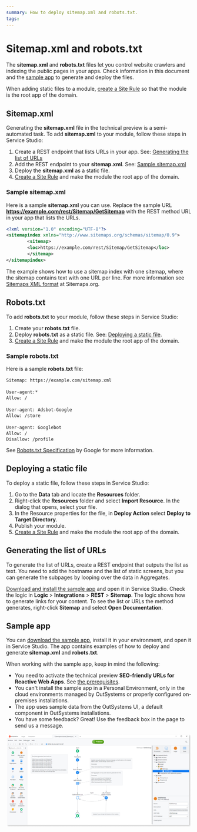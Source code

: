 ```yaml
---
summary: How to deploy sitemap.xml and robots.txt.  
tags:
---
```


# Sitemap.xml and robots.txt

The **sitemap.xml** and **robots.txt** files let you control website crawlers and indexing the public pages in your apps. Check information in this document and the [sample app](#sample-app) to generate and deploy the files.

<div class="info" markdown="1">

When adding static files to a module, [create a Site Rule](intro.md#managing-site-rules) so that the module is the root app of the domain.

</div>


## Sitemap.xml

Generating the **sitemap.xml** file in the technical preview is a semi-automated task. To add **sitemap.xml** to your module, follow these steps in Service Studio:

1. Create a REST endpoint that lists URLs in your app. See: [Generating the list of URLs](#generating-the-list-of-urls)
1. Add the REST endpoint to your **sitemap.xml**. See: [Sample sitemap.xml](#sample-sitemapxml) 
1. Deploy the **sitemap.xml** as a static file.
1. [Create a Site Rule](intro.md#managing-site-rules) and make the module the root app of the domain.

### Sample sitemap.xml

Here is a sample **sitemap.xml** you can use. Replace the sample URL **https://example.com/rest/Sitemap/GetSitemap** with the REST method URL in your app that lists the URLs.

```xml
<?xml version="1.0" encoding="UTF-8"?>
<sitemapindex xmlns="http://www.sitemaps.org/schemas/sitemap/0.9">
        <sitemap>
        <loc>https://example.com/rest/Sitemap/GetSitemap</loc>
        </sitemap>
</sitemapindex>
```

The example shows how to use a sitemap index with one sitemap, where the sitemap contains text with one URL per line. For more information see [Sitemaps XML format](https://www.sitemaps.org/protocol.html) at Sitemaps.org.

## Robots.txt

To add **robots.txt** to your module, follow these steps in Service Studio:

1. Create your **robots.txt** file.
1. Deploy **robots.txt** as a static file. See: [Deploying a static file](#deploying-a-static-file).
1. [Create a Site Rule](intro.md#managing-site-rules) and make the module the root app of the domain.

### Sample robots.txt

Here is a sample **robots.txt** file:

    Sitemap: https://example.com/sitemap.xml

    User-agent:*
    Allow: /

    User-agent: Adsbot-Google
    Allow: /store

    User-agent: Googlebot
    Allow: /
    Disallow: /profile

See [Robots.txt Specification](https://developers.google.com/search/docs/advanced/robots/robots_txt) by Google for more information. 

## Deploying a static file

To deploy a static file, follow these steps in Service Studio:

1. Go to the **Data** tab and locate the **Resources** folder.
1. Right-click the **Resources** folder and select **Import Resource**. In the dialog that opens, select your file. 
1. In the Resource properties for the file, in **Deploy Action** select **Deploy to Target Directory**.
1. Publish your module. 
1. [Create a Site Rule](intro.md#managing-site-rules) and make the module the root app of the domain.
 
## Generating the list of URLs

To generate the list of URLs, create a REST endpoint that outputs the list as text. You need to add the hostname and the list of static screens, but you can generate the subpages by looping over the data in Aggregates.

[Download and install the sample app](#sample-app) and open it in Service Studio. Check the logic in **Logic** > **Integrations** > **REST** > **Sitemap**. The logic shows how to generate links for your content. To see the list or URLs the method generates, right-click **Sitemap** and select **Open Documentation**.


## Sample app

You can [download the sample app](files/sitemap-and-robots.oap), install it in your environment, and open it in Service Studio. The app contains examples of how to deploy and generate **sitemap.xml** and **robots.txt**.

When working with the sample app, keep in mind the following:

* You need to activate the technical preview **SEO-friendly URLs for Reactive Web Apps**. See [the prerequisites](intro.md#prerequisites).
* You can't install the sample app in a Personal Environment, only in the cloud environments managed by OutSystems or properly configured on-premises installations.
* The app uses sample data from the OutSystems UI, a default component in OutSystems installations.
* You have some feedback? Great! Use the feedback box in the page to send us a message.

![REST logic to generate the URLs](images/rest-sitemap-ss.png?width=800)